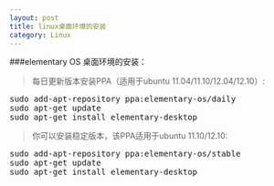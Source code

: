 ```yaml
---
layout: post
title: linux桌面环境的安装
category: Linux
---
```


###elementary OS 桌面环境的安装：

> 每日更新版本安装PPA（适用于ubuntu 11.04/11.10/12.04/12.10）:

<pre>sudo add-apt-repository ppa:elementary-os/daily
sudo apt-get update
sudo apt-get install elementary-desktop
</pre>

> 你可以安装稳定版本，该PPA适用于ubuntu 11.10/12.10:

<pre>sudo add-apt-repository ppa:elementary-os/stable
sudo apt-get update
sudo apt-get install elementary-desktop
</pre>
